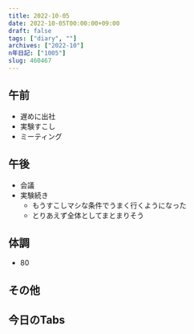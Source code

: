 ```yaml
---
title: 2022-10-05
date: 2022-10-05T00:00:00+09:00
draft: false
tags: ["diary", ""]
archives: ["2022-10"]
n年日記: ["1005"]
slug: 460467
---
```

## 午前
- 遅めに出社
- 実験すこし
- ミーティング
## 午後
- 会議
- 実験続き
  - もうすこしマシな条件でうまく行くようになった
  - とりあえず全体としてまとまりそう
## 体調
- 80
## その他
## 今日のTabs